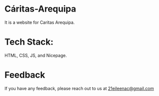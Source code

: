 # Cáritas-Arequipa
It is a website for Caritas Arequipa.
# Tech Stack:
HTML, CSS, JS, and Nicepage.
# Feedback
If you have any feedback, please reach out to us at 21eileenac@gmail.com
